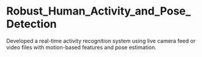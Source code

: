 # Robust_Human_Activity_and_Pose_Detection
Developed a real-time activity recognition system using live camera feed or video files with motion-based features and pose estimation.
